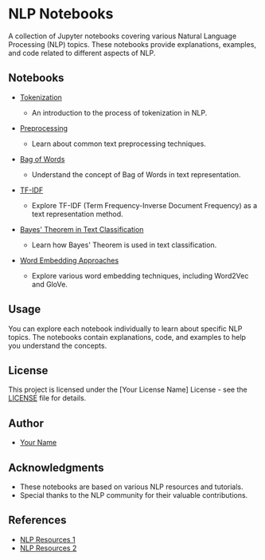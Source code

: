 # NLP Notebooks

A collection of Jupyter notebooks covering various Natural Language Processing (NLP) topics. These notebooks provide explanations, examples, and code related to different aspects of NLP.

## Notebooks

- [Tokenization]([Tokenization.ipynb](https://github.com/abdullawagih1/Natural-Language-Processing-NLP/blob/main/01-%20What%20is%20Tokenization.ipynb))
  - An introduction to the process of tokenization in NLP.

- [Preprocessing](Preprocessing.ipynb)
  - Learn about common text preprocessing techniques.

- [Bag of Words](Bag_of_Words.ipynb)
  - Understand the concept of Bag of Words in text representation.

- [TF-IDF](TF-IDF.ipynb)
  - Explore TF-IDF (Term Frequency-Inverse Document Frequency) as a text representation method.

- [Bayes' Theorem in Text Classification](Bayes_Theorem_in_Text_Classification.ipynb)
  - Learn how Bayes' Theorem is used in text classification.

- [Word Embedding Approaches](Word_Embedding_Approaches.ipynb)
  - Explore various word embedding techniques, including Word2Vec and GloVe.

## Usage

You can explore each notebook individually to learn about specific NLP topics. The notebooks contain explanations, code, and examples to help you understand the concepts.

## License

This project is licensed under the [Your License Name] License - see the [LICENSE](LICENSE) file for details.

## Author

- [Your Name](https://github.com/your-github-profile)

## Acknowledgments

- These notebooks are based on various NLP resources and tutorials.
- Special thanks to the NLP community for their valuable contributions.

## References

- [NLP Resources 1](URL_1)
- [NLP Resources 2](URL_2)

